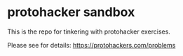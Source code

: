 # protohacker sandbox

This is the repo for tinkering with protohacker exercises.

Please see for details: https://protohackers.com/problems
